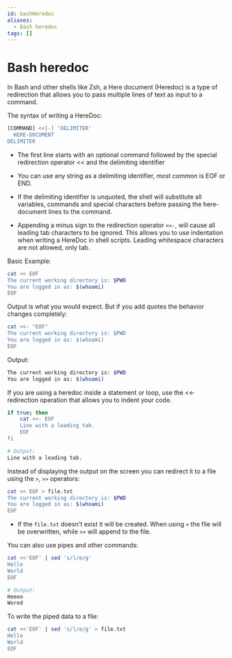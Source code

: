 ```yaml
---
id: bashHeredoc
aliases:
  - Bash heredoc
tags: []
---
```


# Bash heredoc

In Bash and other shells like Zsh, a Here document (Heredoc) is a type of
redirection that allows you to pass multiple lines of text as input to a
command.

The syntax of writing a HereDoc:

```bash
[COMMAND] <<[-] 'DELIMITER'
  HERE-DOCUMENT
DELIMITER
```

- The first line starts with an optional command followed by the special
  redirection operator << and the delimiting identifier

- You can use any string as a delimiting identifier, most common is EOF or END.

- If the delimiting identifier is unquoted, the shell will substitute all
  variables, commands and special characters before passing the here-document
  lines to the command.

- Appending a minus sign to the redirection operator `<<-`, will cause all
  leading tab characters to be ignored. This allows you to use indentation when
  writing a HereDoc in shell scripts. Leading whitespace characters are not
  allowed, only tab.

Basic Example:

```bash
cat << EOF
The current working directory is: $PWD
You are logged in as: $(whoami)
EOF
```

Output is what you would expect. But if you add quotes the behavior changes
completely:

```bash
cat <<- "EOF"
The current working directory is: $PWD
You are logged in as: $(whoami)
EOF
```

Output:

```bash
The current working directory is: $PWD
You are logged in as: $(whoami)
```

If you are using a heredoc inside a statement or loop, use the <<- redirection
operation that allows you to indent your code.

```bash
if true; then
    cat <<- EOF
    Line with a leading tab.
    EOF
fi
```

```bash
# Output:
Line with a leading tab.
```

Instead of displaying the output on the screen you can redirect it to a file
using the `>`, `>>` operators:

```bash
cat << EOF > file.txt
The current working directory is: $PWD
You are logged in as: $(whoami)
EOF
```

- If the `file.txt` doesn't exist it will be created. When using `>` the file
  will be overwritten, while `>>` will append to the file.

You can also use pipes and other commands:

```bash
cat <<'EOF' | sed 's/l/e/g'
Hello
World
EOF
```

```bash
# Output:
Heeeo
Wored
```

To write the piped data to a file:

```bash
cat <<'EOF' | sed 's/l/e/g' > file.txt
Hello
World
EOF
```
